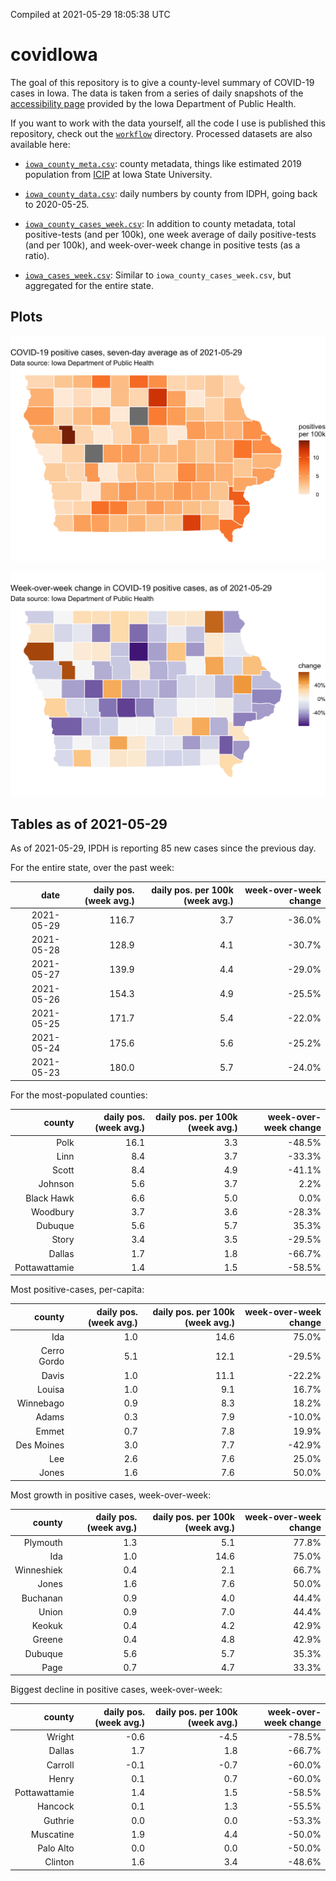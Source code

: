 Compiled at 2021-05-29 18:05:38 UTC

<!-- README.md is generated from README.Rmd. Please edit that file -->

# covidIowa

<!-- badges: start -->

<!-- badges: end -->

The goal of this repository is to give a county-level summary of
COVID-19 cases in Iowa. The data is taken from a series of daily
snapshots of the [accessibility
page](https://coronavirus.iowa.gov/pages/access) provided by the Iowa
Department of Public Health.

If you want to work with the data yourself, all the code I use is
published this repository, check out the [`workflow`](workflow)
directory. Processed datasets are also available here:

  - [`iowa_county_meta.csv`](https://raw.githubusercontent.com/ijlyttle/covidIowa/master/workflow/data/99-publish/iowa_county_meta.csv):
    county metadata, things like estimated 2019 population from
    [ICIP](https://www.icip.iastate.edu/tables/population/counties-estimates)
    at Iowa State University.

  - [`iowa_county_data.csv`](https://raw.githubusercontent.com/ijlyttle/covidIowa/master/workflow/data/99-publish/iowa_county_data.csv):
    daily numbers by county from IDPH, going back to 2020-05-25.

  - [`iowa_county_cases_week.csv`](https://raw.githubusercontent.com/ijlyttle/covidIowa/master/workflow/data/99-publish/iowa_county_data.csv):
    In addition to county metadata, total positive-tests (and per 100k),
    one week average of daily positive-tests (and per 100k), and
    week-over-week change in positive tests (as a ratio).

  - [`iowa_cases_week.csv`](https://raw.githubusercontent.com/ijlyttle/covidIowa/master/workflow/data/99-publish/iowa_cases_week.csv):
    Similar to `iowa_county_cases_week.csv`, but aggregated for the
    entire state.

## Plots

![](workflow/data/99-publish/iowa_cases.png)

![](workflow/data/99-publish/iowa_change.png)

## Tables as of 2021-05-29

As of 2021-05-29, IPDH is reporting 85 new cases since the previous day.

For the entire state, over the past week:

|       date | daily pos. (week avg.) | daily pos. per 100k (week avg.) | week-over-week change |
| ---------: | ---------------------: | ------------------------------: | --------------------: |
| 2021-05-29 |                  116.7 |                             3.7 |               \-36.0% |
| 2021-05-28 |                  128.9 |                             4.1 |               \-30.7% |
| 2021-05-27 |                  139.9 |                             4.4 |               \-29.0% |
| 2021-05-26 |                  154.3 |                             4.9 |               \-25.5% |
| 2021-05-25 |                  171.7 |                             5.4 |               \-22.0% |
| 2021-05-24 |                  175.6 |                             5.6 |               \-25.2% |
| 2021-05-23 |                  180.0 |                             5.7 |               \-24.0% |

For the most-populated counties:

|        county | daily pos. (week avg.) | daily pos. per 100k (week avg.) | week-over-week change |
| ------------: | ---------------------: | ------------------------------: | --------------------: |
|          Polk |                   16.1 |                             3.3 |               \-48.5% |
|          Linn |                    8.4 |                             3.7 |               \-33.3% |
|         Scott |                    8.4 |                             4.9 |               \-41.1% |
|       Johnson |                    5.6 |                             3.7 |                  2.2% |
|    Black Hawk |                    6.6 |                             5.0 |                  0.0% |
|      Woodbury |                    3.7 |                             3.6 |               \-28.3% |
|       Dubuque |                    5.6 |                             5.7 |                 35.3% |
|         Story |                    3.4 |                             3.5 |               \-29.5% |
|        Dallas |                    1.7 |                             1.8 |               \-66.7% |
| Pottawattamie |                    1.4 |                             1.5 |               \-58.5% |

Most positive-cases, per-capita:

|      county | daily pos. (week avg.) | daily pos. per 100k (week avg.) | week-over-week change |
| ----------: | ---------------------: | ------------------------------: | --------------------: |
|         Ida |                    1.0 |                            14.6 |                 75.0% |
| Cerro Gordo |                    5.1 |                            12.1 |               \-29.5% |
|       Davis |                    1.0 |                            11.1 |               \-22.2% |
|      Louisa |                    1.0 |                             9.1 |                 16.7% |
|   Winnebago |                    0.9 |                             8.3 |                 18.2% |
|       Adams |                    0.3 |                             7.9 |               \-10.0% |
|       Emmet |                    0.7 |                             7.8 |                 19.9% |
|  Des Moines |                    3.0 |                             7.7 |               \-42.9% |
|         Lee |                    2.6 |                             7.6 |                 25.0% |
|       Jones |                    1.6 |                             7.6 |                 50.0% |

Most growth in positive cases, week-over-week:

|     county | daily pos. (week avg.) | daily pos. per 100k (week avg.) | week-over-week change |
| ---------: | ---------------------: | ------------------------------: | --------------------: |
|   Plymouth |                    1.3 |                             5.1 |                 77.8% |
|        Ida |                    1.0 |                            14.6 |                 75.0% |
| Winneshiek |                    0.4 |                             2.1 |                 66.7% |
|      Jones |                    1.6 |                             7.6 |                 50.0% |
|   Buchanan |                    0.9 |                             4.0 |                 44.4% |
|      Union |                    0.9 |                             7.0 |                 44.4% |
|     Keokuk |                    0.4 |                             4.2 |                 42.9% |
|     Greene |                    0.4 |                             4.8 |                 42.9% |
|    Dubuque |                    5.6 |                             5.7 |                 35.3% |
|       Page |                    0.7 |                             4.7 |                 33.3% |

Biggest decline in positive cases, week-over-week:

|        county | daily pos. (week avg.) | daily pos. per 100k (week avg.) | week-over-week change |
| ------------: | ---------------------: | ------------------------------: | --------------------: |
|        Wright |                  \-0.6 |                           \-4.5 |               \-78.5% |
|        Dallas |                    1.7 |                             1.8 |               \-66.7% |
|       Carroll |                  \-0.1 |                           \-0.7 |               \-60.0% |
|         Henry |                    0.1 |                             0.7 |               \-60.0% |
| Pottawattamie |                    1.4 |                             1.5 |               \-58.5% |
|       Hancock |                    0.1 |                             1.3 |               \-55.5% |
|       Guthrie |                    0.0 |                             0.0 |               \-53.3% |
|     Muscatine |                    1.9 |                             4.4 |               \-50.0% |
|     Palo Alto |                    0.0 |                             0.0 |               \-50.0% |
|       Clinton |                    1.6 |                             3.4 |               \-48.6% |
